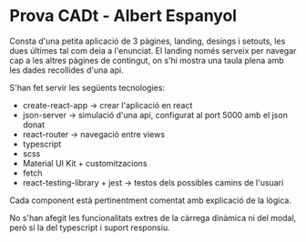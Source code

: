# Prova CADt - Albert Espanyol

Consta d'una petita aplicació de 3 pàgines, landing, desings i setouts, les dues últimes tal com deia a l'enunciat.
El landing només serveix per navegar cap a les altres pàgines de contingut, on s'hi mostra una taula plena amb les 
dades recollides d'una api.

S'han fet servir les següents tecnologies:
- create-react-app -> crear l'aplicació en react
- json-server -> simulació d'una api, configurat al port 5000 amb el json donat
- react-router -> navegació entre views
- typescript
- scss
- Material UI Kit + customitzacions
- fetch
- react-testing-library + jest -> testos dels possibles camins de l'usuari

Cada component està pertinentment comentat amb explicació de la lògica.

No s'han afegit les funcionalitats extres de la càrrega dinàmica ni del modal, però sí la del typescript i suport responsiu.
